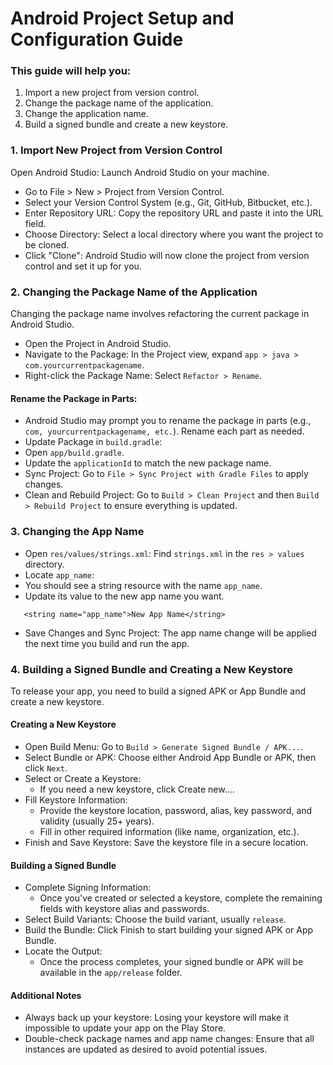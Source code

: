 # Android Project Setup and Configuration Guide

### This guide will help you:

1. Import a new project from version control.
2. Change the package name of the application.
3. Change the application name.
4. Build a signed bundle and create a new keystore.

### 1. Import New Project from Version Control

Open Android Studio: Launch Android Studio on your machine.
- Go to File > New > Project from Version Control.
- Select your Version Control System (e.g., Git, GitHub, Bitbucket, etc.).
- Enter Repository URL: Copy the repository URL and paste it into the URL field.
- Choose Directory: Select a local directory where you want the project to be cloned.
- Click "Clone": Android Studio will now clone the project from version control and set it up for you.

### 2. Changing the Package Name of the Application

Changing the package name involves refactoring the current package in Android Studio.

- Open the Project in Android Studio.
- Navigate to the Package: In the Project view, expand `app > java > com.yourcurrentpackagename`.
- Right-click the Package Name: Select `Refactor > Rename`.

#### Rename the Package in Parts:

- Android Studio may prompt you to rename the package in parts (e.g., `com, yourcurrentpackagename, etc.`). Rename each part as needed.
- Update Package in `build.gradle`:
- Open `app/build.gradle`.
- Update the `applicationId` to match the new package name.
- Sync Project: Go to `File > Sync Project with Gradle Files` to apply changes.
- Clean and Rebuild Project: Go to `Build > Clean Project` and then `Build > Rebuild Project` to ensure everything is updated.

### 3. Changing the App Name

- Open `res/values/strings.xml`: Find `strings.xml` in the `res > values` directory.
- Locate `app_name`:
- You should see a string resource with the name `app_name`.
- Update its value to the new app name you want.
```
   <string name="app_name">New App Name</string>
```
- Save Changes and Sync Project: The app name change will be applied the next time you build and run the app.

### 4. Building a Signed Bundle and Creating a New Keystore

To release your app, you need to build a signed APK or App Bundle and create a new keystore.

#### Creating a New Keystore
- Open Build Menu: Go to `Build > Generate Signed Bundle / APK...`.
- Select Bundle or APK: Choose either Android App Bundle or APK, then click `Next`.
- Select or Create a Keystore:
    - If you need a new keystore, click Create new....
- Fill Keystore Information:
    - Provide the keystore location, password, alias, key password, and validity (usually 25+ years).
    - Fill in other required information (like name, organization, etc.).
- Finish and Save Keystore: Save the keystore file in a secure location.

#### Building a Signed Bundle

- Complete Signing Information:
    - Once you've created or selected a keystore, complete the remaining fields with keystore alias and passwords.
- Select Build Variants: Choose the build variant, usually `release`.
- Build the Bundle: Click Finish to start building your signed APK or App Bundle.
- Locate the Output:
    - Once the process completes, your signed bundle or APK will be available in the `app/release` folder.

#### Additional Notes

- Always back up your keystore: Losing your keystore will make it impossible to update your app on the Play Store.
- Double-check package names and app name changes: Ensure that all instances are updated as desired to avoid potential issues.